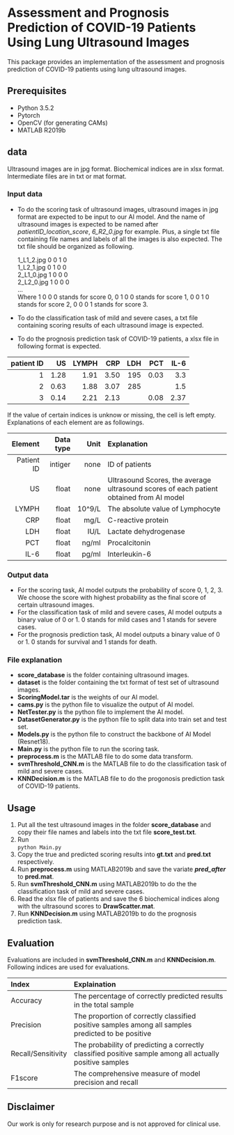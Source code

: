 # Assessment and Prognosis Prediction of COVID-19 Patients Using Lung Ultrasound Images
This package provides an implementation of the assessment and prognosis prediction of COVID-19 patients using lung ultrasound images.

## Prerequisites
* Python 3.5.2
* Pytorch
* OpenCV (for generating CAMs)
* MATLAB R2019b

## data
Ultrasound images are in jpg format. Biochemical indices are in xlsx format. Intermediate files are in txt or mat format.

### Input data
* To do the scoring task of ultrasound images, ultrasound images in jpg format are expected to be input to our AI model. And the name of ultrasound images is expected to be named after *patientID_location_score*, *6_R2_0.jpg* for example. Plus, a single txt file containing file names and labels of all the images is also expected. The txt file should be organized as following.

    1_L1_2.jpg 0 0 1 0  
    1_L2_1.jpg 0 1 0 0  
    2_L1_0.jpg 1 0 0 0  
    2_L2_0.jpg 1 0 0 0  
    ...  
    Where 1 0 0 0 stands for score 0, 0 1 0 0 stands for score 1, 0 0 1 0 stands for score 2, 0 0 0 1 stands for score 3.
* To do the classification task of mild and severe cases, a txt file containing scoring results of each ultrasound image is expected.
* To do the prognosis prediction task of COVID-19 patients, a xlsx file in following format is expected.
  
| patient ID   | US        |  LYMPH      |  CRP       |  LDH      |  PCT       |  IL-6      |
| -----:       | -----:    | -----:      | -----:     | -----:    | -----:     | -----:     |
| 1            | 1.28      |  1.91       |  3.50      |  195      |   0.03     |   3.3      |
| 2            | 0.63      |  1.88       |  3.07      |  285      |            |   1.5      |
| 3            | 0.14      |  2.21       |  2.13      |           |   0.08     |   2.37     |

If the value of certain indices is unknow or missing, the cell is left empty.  
Explanations of each element are as followings.

| Element          | Data type    |  Unit       |  Explanation       |
| -----:           | -----:       | -----:      | :-----             | 
| Patient ID       | intiger      |  none       |  ID of patients      | 
| US               | float        |  none       |  Ultrasound Scores, the average ultrasound scores of each patient obtained from AI model  | 
| LYMPH            | float        |  10^9/L     |  The absolute value of Lymphocyte    | 
| CRP              | float        |  mg/L       |  C-reactive protein    | 
| LDH              | float        |  IU/L       |  Lactate dehydrogenase   | 
| PCT              | float        |  ng/ml      |  Procalcitonin    | 
| IL-6             | float        |  pg/ml      |  Interleukin-6    | 

### Output data
* For the scoring task, AI model outputs the probability of score 0, 1, 2, 3. We choose the score with highest probability as the final score of certain ultrasound images.
* For the classification task of mild and severe cases, AI model outputs a binary value of 0 or 1. 0 stands for mild cases and 1 stands for severe cases.
* For the prognosis prediction task, AI model outputs a binary value of 0 or 1. 0 stands for survival and 1 stands for death.

### File explanation
* **score_database** is the folder containing ultrasound images.
* **dataset** is the folder containing the txt format of test set of ultrasound images.
* **ScoringModel.tar** is the weights of our AI model.
* **cams.py** is the python file to visualize the output of AI model.
* **NetTester.py** is the python file to implement the AI model.
* **DatasetGenerator.py** is the python file to split data into train set and test set.
* **Models.py** is the python file to construct the backbone of AI Model (Resnet18).
* **Main.py** is the python file to run the scoring task.
* **preprocess.m** is the MATLAB file to do some data transform.
* **svmThreshold_CNN.m** is the MATLAB file to do the classification task of mild and severe cases.
* **KNNDecision.m** is the MATLAB file to do the progonosis prediction task of COVID-19 patients.

## Usage
1. Put all the test ultrasound images in the folder **score_database** and copy their file names and labels into the txt file **score_test.txt**.  
2. Run  
    `python Main.py`  
3. Copy the true and predicted scoring results into **gt.txt** and **pred.txt** respectively.
4. Run **preprocess.m** using MATLAB2019b and save the variate ***pred_after*** to **pred.mat**.
5. Run **svmThreshold_CNN.m** using MATLAB2019b to do the the classification task of mild and severe cases.
6. Read the xlsx file of patients and save the 6 biochemical indices along with the ultrasound scores to **DrawScatter.mat**.
7. Run **KNNDecision.m** using MATLAB2019b to do the prognosis prediction task.

## Evaluation
Evaluations are included in **svmThreshold_CNN.m** and **KNNDecision.m**.  
Following indices are used for evaluations.

| Index              |       Explaination       |
| :-----             |        :-----            |
| Accuracy           |         The percentage of correctly predicted results in the total sample           | 
| Precision          |         The proportion of correctly classified positive samples among all samples predicted to be positive            |
| Recall/Sensitivity |         The probability of predicting a correctly classified positive sample among all actually positive samples            |
| F1score            |         The comprehensive measure of model precision and recall            |

## Disclaimer
Our work is only for research purpose and is not approved for clinical use.
